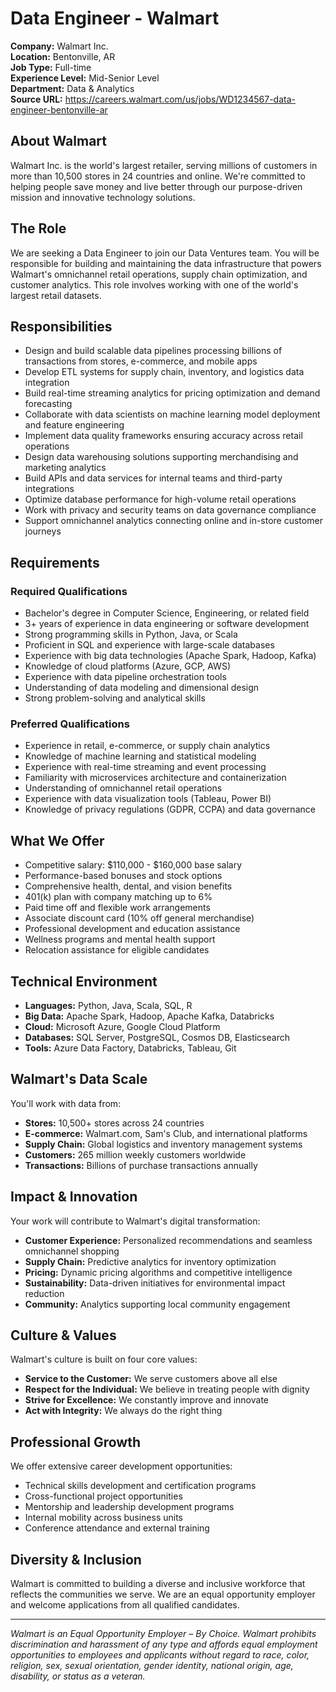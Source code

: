 # Data Engineer - Walmart

**Company:** Walmart Inc.  
**Location:** Bentonville, AR  
**Job Type:** Full-time  
**Experience Level:** Mid-Senior Level  
**Department:** Data & Analytics  
**Source URL:** https://careers.walmart.com/us/jobs/WD1234567-data-engineer-bentonville-ar

## About Walmart

Walmart Inc. is the world's largest retailer, serving millions of customers in more than 10,500 stores in 24 countries and online. We're committed to helping people save money and live better through our purpose-driven mission and innovative technology solutions.

## The Role

We are seeking a Data Engineer to join our Data Ventures team. You will be responsible for building and maintaining the data infrastructure that powers Walmart's omnichannel retail operations, supply chain optimization, and customer analytics. This role involves working with one of the world's largest retail datasets.

## Responsibilities

- Design and build scalable data pipelines processing billions of transactions from stores, e-commerce, and mobile apps
- Develop ETL systems for supply chain, inventory, and logistics data integration
- Build real-time streaming analytics for pricing optimization and demand forecasting
- Collaborate with data scientists on machine learning model deployment and feature engineering
- Implement data quality frameworks ensuring accuracy across retail operations
- Design data warehousing solutions supporting merchandising and marketing analytics
- Build APIs and data services for internal teams and third-party integrations
- Optimize database performance for high-volume retail operations
- Work with privacy and security teams on data governance compliance
- Support omnichannel analytics connecting online and in-store customer journeys

## Requirements

### Required Qualifications
- Bachelor's degree in Computer Science, Engineering, or related field
- 3+ years of experience in data engineering or software development
- Strong programming skills in Python, Java, or Scala
- Proficient in SQL and experience with large-scale databases
- Experience with big data technologies (Apache Spark, Hadoop, Kafka)
- Knowledge of cloud platforms (Azure, GCP, AWS)
- Experience with data pipeline orchestration tools
- Understanding of data modeling and dimensional design
- Strong problem-solving and analytical skills

### Preferred Qualifications
- Experience in retail, e-commerce, or supply chain analytics
- Knowledge of machine learning and statistical modeling
- Experience with real-time streaming and event processing
- Familiarity with microservices architecture and containerization
- Understanding of omnichannel retail operations
- Experience with data visualization tools (Tableau, Power BI)
- Knowledge of privacy regulations (GDPR, CCPA) and data governance

## What We Offer

- Competitive salary: $110,000 - $160,000 base salary
- Performance-based bonuses and stock options
- Comprehensive health, dental, and vision benefits
- 401(k) plan with company matching up to 6%
- Paid time off and flexible work arrangements
- Associate discount card (10% off general merchandise)
- Professional development and education assistance
- Wellness programs and mental health support
- Relocation assistance for eligible candidates

## Technical Environment

- **Languages:** Python, Java, Scala, SQL, R
- **Big Data:** Apache Spark, Hadoop, Apache Kafka, Databricks
- **Cloud:** Microsoft Azure, Google Cloud Platform
- **Databases:** SQL Server, PostgreSQL, Cosmos DB, Elasticsearch
- **Tools:** Azure Data Factory, Databricks, Tableau, Git

## Walmart's Data Scale

You'll work with data from:
- **Stores:** 10,500+ stores across 24 countries
- **E-commerce:** Walmart.com, Sam's Club, and international platforms
- **Supply Chain:** Global logistics and inventory management systems
- **Customers:** 265 million weekly customers worldwide
- **Transactions:** Billions of purchase transactions annually

## Impact & Innovation

Your work will contribute to Walmart's digital transformation:
- **Customer Experience:** Personalized recommendations and seamless omnichannel shopping
- **Supply Chain:** Predictive analytics for inventory optimization
- **Pricing:** Dynamic pricing algorithms and competitive intelligence
- **Sustainability:** Data-driven initiatives for environmental impact reduction
- **Community:** Analytics supporting local community engagement

## Culture & Values

Walmart's culture is built on four core values:
- **Service to the Customer:** We serve customers above all else
- **Respect for the Individual:** We believe in treating people with dignity
- **Strive for Excellence:** We constantly improve and innovate
- **Act with Integrity:** We always do the right thing

## Professional Growth

We offer extensive career development opportunities:
- Technical skills development and certification programs
- Cross-functional project opportunities
- Mentorship and leadership development programs
- Internal mobility across business units
- Conference attendance and external training

## Diversity & Inclusion

Walmart is committed to building a diverse and inclusive workforce that reflects the communities we serve. We are an equal opportunity employer and welcome applications from all qualified candidates.

---

*Walmart is an Equal Opportunity Employer – By Choice. Walmart prohibits discrimination and harassment of any type and affords equal employment opportunities to employees and applicants without regard to race, color, religion, sex, sexual orientation, gender identity, national origin, age, disability, or status as a veteran.*